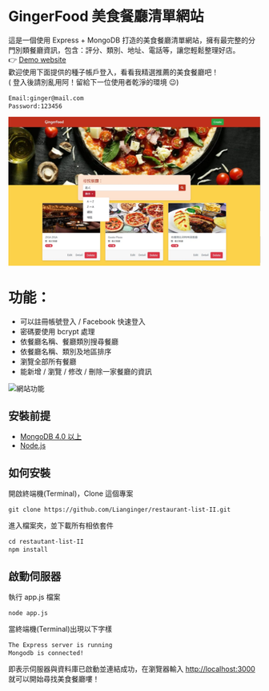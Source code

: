 # GingerFood 美食餐廳清單網站
這是一個使用 Express + MongoDB 打造的美食餐廳清單網站，擁有最完整的分門別類餐廳資訊，包含：評分、類別、地址、電話等，讓您輕鬆整理好店。  
👉 [Demo website](https://gingerfood.herokuapp.com/)  
歡迎使用下面提供的種子帳戶登入，看看我精選推薦的美食餐廳吧！  
( 登入後請別亂用阿！留給下一位使用者乾淨的環境 😉)
```
Email:ginger@mail.com
Password:123456
```
![畫面截圖](https://github.com/Lianginger/restaurant-list-II/blob/master/public/img/screenshot-index.jpg)

# 功能：
- 可以註冊帳號登入 / Facebook 快速登入
- 密碼要使用 bcrypt 處理
- 依餐廳名稱、餐廳類別搜尋餐廳
- 依餐廳名稱、類別及地區排序
- 瀏覽全部所有餐廳
- 能新增 / 瀏覽 / 修改 / 刪除一家餐廳的資訊
  
![網站功能](https://github.com/Lianginger/restaurant-list-II/blob/master/public/img/restaurant-feature.gif)

## 安裝前提
- [MongoDB 4.0 以上](https://docs.mongodb.com/manual/installation/)
- [Node.js](https://nodejs.org/en/download/)

## 如何安裝
開啟終端機(Terminal)，Clone 這個專案
```
git clone https://github.com/Lianginger/restaurant-list-II.git
```
進入檔案夾，並下載所有相依套件
```
cd restautant-list-II
npm install
```
## 啟動伺服器
執行 app.js 檔案
```
node app.js
```
當終端機(Terminal)出現以下字樣
```
The Express server is running
Mongodb is connected!
```
即表示伺服器與資料庫已啟動並連結成功，在瀏覽器輸入 [http://localhost:3000](http://localhost:3000) 就可以開始尋找美食餐廳嘍！